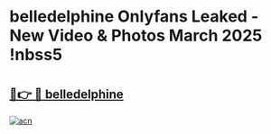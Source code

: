 # belledelphine Onlyfans Leaked - New Video & Photos March 2025 !nbss5

# <h2><a href="https://ibf7vg.iuczelnia.edu.pl?title=belledelphine&ref=nbss5">🔗👉 🔴 belledelphine</a></h2>

[![acn](https://github.com/user-attachments/assets/0f9c940e-d8b0-45ae-aac7-cd30a18b3e1c)](https://ibf7vg.iuczelnia.edu.pl?title=belledelphine&ref=nbss5)

